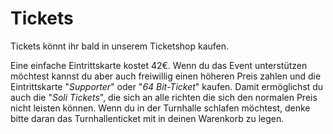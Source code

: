 # Tickets

Tickets könnt ihr bald in unserem Ticketshop kaufen.

Eine einfache Eintrittskarte kostet 42€. Wenn du das Event unterstützen möchtest kannst du aber auch freiwillig einen höheren Preis zahlen und die Eintrittskarte "*Supporter*" oder "*64 Bit-Ticket*" kaufen. Damit ermöglichst du auch die "*Soli Tickets*", die sich an alle richten die sich den normalen Preis nicht leisten können. Wenn du in der Turnhalle schlafen möchtest, denke bitte daran das Turnhallenticket mit in deinen Warenkorb zu legen.
